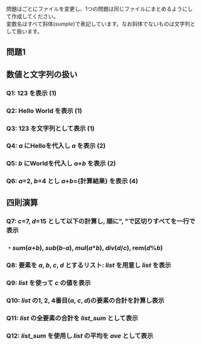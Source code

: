 問題はごとにファイルを変更し、1つの問題は同じファイルにまとめるようにして作成してください。<!--この行必要かな-->  
変数名はすべて斜体(*sumple*)で表記しています。なお斜体でないものは文字列として扱います。  

問題1
---
## 数値と文字列の扱い

### Q1: 123 を表示 (1)

### Q2: Hello World を表示 (1)

### Q3: 123 を文字列として表示 (1)

### Q4: *a* にHelloを代入し *a* を表示 (2)

### Q5: *b* にWorldを代入し *a*+*b* を表示 (2)

### Q6: *a*=2, *b*=4 とし *a*+*b*={計算結果} を表示 (4)

## 四則演算

### Q7: *c*=7, *d*=15 として以下の計算し, 順に", "で区切りすべてを一行で表示
### ・*sum*(*a*+*b*), *sub*(*b*-*a*), *mul*(*a*\**b*), *div*(*d*/*c*), rem(*d*%*b*)

### Q8: 要素を *a*, *b*, *c*, *d* とするリスト: *list* を用意し *list* を表示

### Q9: *list* を使って *c* の値を表示

### Q10: *list* の1, 2, 4番目(*a*, *c*, *d*)の要素の合計を計算し表示

### Q11: *list* の全要素の合計を *list_sum* として表示

### Q12: *list_sum* を使用し *list* の平均を *ave* として表示
